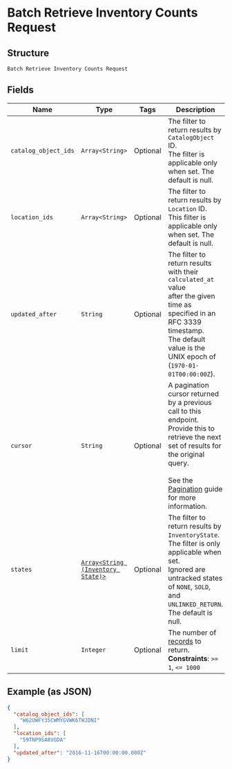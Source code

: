 
# Batch Retrieve Inventory Counts Request

## Structure

`Batch Retrieve Inventory Counts Request`

## Fields

| Name | Type | Tags | Description |
|  --- | --- | --- | --- |
| `catalog_object_ids` | `Array<String>` | Optional | The filter to return results by `CatalogObject` ID.<br>The filter is applicable only when set.  The default is null. |
| `location_ids` | `Array<String>` | Optional | The filter to return results by `Location` ID.<br>This filter is applicable only when set. The default is null. |
| `updated_after` | `String` | Optional | The filter to return results with their `calculated_at` value<br>after the given time as specified in an RFC 3339 timestamp.<br>The default value is the UNIX epoch of (`1970-01-01T00:00:00Z`). |
| `cursor` | `String` | Optional | A pagination cursor returned by a previous call to this endpoint.<br>Provide this to retrieve the next set of results for the original query.<br><br>See the [Pagination](https://developer.squareup.com/docs/working-with-apis/pagination) guide for more information. |
| `states` | [`Array<String (Inventory State)>`](../../doc/models/inventory-state.md) | Optional | The filter to return results by `InventoryState`. The filter is only applicable when set.<br>Ignored are untracked states of `NONE`, `SOLD`, and `UNLINKED_RETURN`.<br>The default is null. |
| `limit` | `Integer` | Optional | The number of [records](../../doc/models/inventory-count.md) to return.<br>**Constraints**: `>= 1`, `<= 1000` |

## Example (as JSON)

```json
{
  "catalog_object_ids": [
    "W62UWFY35CWMYGVWK6TWJDNI"
  ],
  "location_ids": [
    "59TNP9SA8VGDA"
  ],
  "updated_after": "2016-11-16T00:00:00.000Z"
}
```

